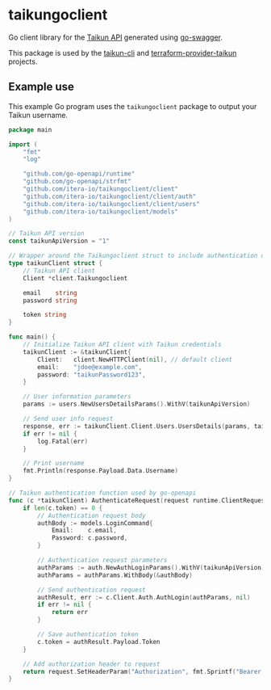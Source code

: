 # taikungoclient

Go client library for the [Taikun API](https://api.taikun.cloud/) generated using [go-swagger](https://goswagger.io/).

This package is used by the
[taikun-cli](https://github.com/itera-io/taikun-cli) and
[terraform-provider-taikun](https://github.com/itera-io/terraform-provider-taikun)
projects.

## Example use
This example Go program uses the `taikungoclient` package to output your Taikun username.
```go
package main

import (
	"fmt"
	"log"

	"github.com/go-openapi/runtime"
	"github.com/go-openapi/strfmt"
	"github.com/itera-io/taikungoclient/client"
	"github.com/itera-io/taikungoclient/client/auth"
	"github.com/itera-io/taikungoclient/client/users"
	"github.com/itera-io/taikungoclient/models"
)

// Taikun API version
const taikunApiVersion = "1"

// Wrapper around the Taikungoclient struct to include authentication data
type taikunClient struct {
	// Taikun API client
	Client *client.Taikungoclient

	email    string
	password string

	token string
}

func main() {
	// Initialize Taikun API client with Taikun credentials
	taikunClient := &taikunClient{
		Client:   client.NewHTTPClient(nil), // default client
		email:    "jdoe@example.com",
		password: "taikunPassword123",
	}

	// User information parameters
	params := users.NewUsersDetailsParams().WithV(taikunApiVersion)

	// Send user info request
	response, err := taikunClient.Client.Users.UsersDetails(params, taikunClient)
	if err != nil {
		log.Fatal(err)
	}

	// Print username
	fmt.Println(response.Payload.Data.Username)
}

// Taikun authentication function used by go-openapi
func (c *taikunClient) AuthenticateRequest(request runtime.ClientRequest, _ strfmt.Registry) error {
	if len(c.token) == 0 {
		// Authentication request body
		authBody := models.LoginCommand{
			Email:    c.email,
			Password: c.password,
		}

		// Authentication request parameters
		authParams := auth.NewAuthLoginParams().WithV(taikunApiVersion)
		authParams = authParams.WithBody(&authBody)

		// Send authentication request
		authResult, err := c.Client.Auth.AuthLogin(authParams, nil)
		if err != nil {
			return err
		}

		// Save authentication token
		c.token = authResult.Payload.Token
	}

	// Add authorization header to request
	return request.SetHeaderParam("Authorization", fmt.Sprintf("Bearer %s", c.token))
}
```
